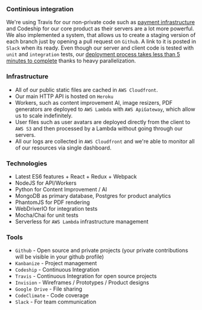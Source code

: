 ### Continious integration
We're using Travis for our non-private code such as [payment infrastructure](https://github.com/enhancv/mongoose-subscriptions) and Codeship for our core product as their servers are a lot more powerful. We also implemented a system, that allows us to create a staging version of each branch just by opening a pull request on `Github`. A link to it is posted in `Slack` when its ready. Even though our server and client code is tested with `unit` and `integration` tests, our [deployment process takes less than 5 minutes to complete](https://viktorkirilov.me/post/how-we-sped-up-builds-by-parallelizing-tasks/) thanks to heavy parallelization.

### Infrastructure
- All of our public static files are cached in `AWS Cloudfront`.
- Our main HTTP API is hosted on `Heroku`
- Workers, such as content improvement AI, image resizers, PDF generators are deployed to `AWS Lambda` with `AWS ApiGateway`, which allow us to scale indefinitely.
- User files such as user avatars are deployed directly from the client to `AWS S3` and then processed by a Lambda without going through our servers.
- All our logs are collected in `AWS Cloudfront` and we're able to monitor all of our resources via single dashboard.

### Technologies
- Latest ES6 features + React + Redux + Webpack
- NodeJS for API/Workers
- Python for Content Improvement / AI
- MongoDB as primary database, Postgres for product analytics
- PhantomJS for PDF rendering
- WebDriverIO for integration tests
- Mocha/Chai for unit tests
- Serverless for `AWS Lambda` infrastructure management

### Tools
- `Github` - Open source and private projects (your private contributions will be visible in your github profile)
- `Kanbanize` - Project management
- `Codeship` - Continuous Integration
- `Travis` - Continuous Integration for open source projects
- `Invision` - Wireframes / Prototypes / Product designs
- `Google Drive` - File sharing
- `CodeClimate` - Code coverage
- `Slack` - For team communication
